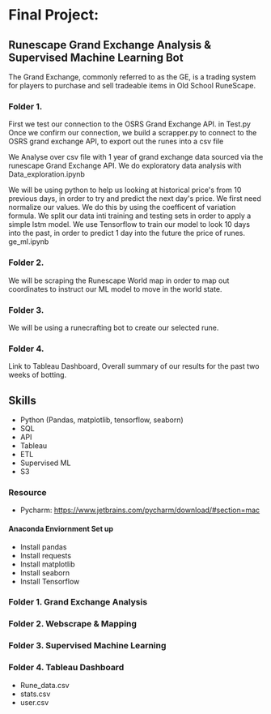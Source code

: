# Final Project:

## Runescape Grand Exchange Analysis & Supervised Machine Learning Bot
The Grand Exchange, commonly referred to as the GE, is a trading system for players to purchase and sell tradeable items in Old School RuneScape.

### Folder 1. 
First we test our connection to the OSRS Grand Exchange API. in Test.py
Once we confirm our connection, we build a scrapper.py to connect to the OSRS grand exchange API, to export out the runes into a csv file


We Analyse over csv file with 1 year of grand exchange data sourced via the runescape Grand Exchange API. We do exploratory data analysis with Data_exploration.ipynb

We will be using python to help us looking at historical price's from 10 previous days, in order to try and predict the next day's price. We first need normalize our values. We do this by using the coefficent of variation formula. We split our data inti training and testing sets in order to apply a simple lstm model. We use Tensorflow to train our model to look 10 days into the past, in order to predict 1 day into the future the price of runes. ge_ml.ipynb

### Folder 2.
We will be scraping the Runescape World map in order to map out coordinates to instruct our ML model to move in the world state.



### Folder 3.

We will be using a runecrafting bot to create our selected rune.


### Folder 4. 
Link to Tableau Dashboard, Overall summary of our results for the past two weeks of botting. 


## Skills

* Python (Pandas, matplotlib, tensorflow, seaborn)
* SQL
* API
* Tableau
* ETL
* Supervised ML
* S3

### Resource
* Pycharm: https://www.jetbrains.com/pycharm/download/#section=mac

#### Anaconda Enviornment Set up

* Install pandas
* Install requests
* Install matplotlib
* Install seaborn
* Install Tensorflow


### Folder 1. Grand Exchange Analysis



### Folder 2. Webscrape & Mapping


### Folder 3. Supervised Machine Learning



### Folder 4. Tableau Dashboard
* Rune_data.csv
* stats.csv
* user.csv
